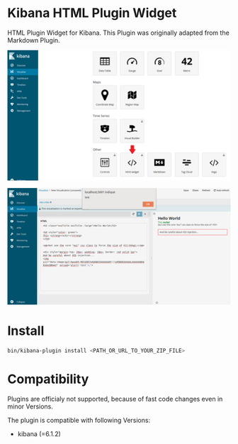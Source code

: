 # Kibana HTML Plugin Widget
HTML Plugin Widget for Kibana. This Plugin was originally adapted from the Markdown Plugin.

![preview-create](/resources/preview-create.png)

![preview-edit](/resources/preview-edit.png)

# Install

```bash
bin/kibana-plugin install <PATH_OR_URL_TO_YOUR_ZIP_FILE>
```

# Compatibility
Plugins are officialy not supported, because of fast code changes even in minor Versions.

The plugin is compatible with following Versions:
* kibana (=6.1.2)

